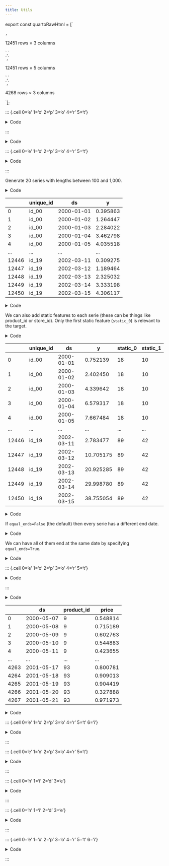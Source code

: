 ```yaml
---
title: Utils
---
```


export const quartoRawHtml =
[`<div>
<style scoped>
    .dataframe tbody tr th:only-of-type {
        vertical-align: middle;
    }
    .dataframe tbody tr th {
        vertical-align: top;
    }
    .dataframe thead th {
        text-align: right;
    }
</style>
`,`
<p>12451 rows × 3 columns</p>
</div>`,`<div>
<style scoped>
    .dataframe tbody tr th:only-of-type {
        vertical-align: middle;
    }
    .dataframe tbody tr th {
        vertical-align: top;
    }
    .dataframe thead th {
        text-align: right;
    }
</style>
`,`
<p>12451 rows × 5 columns</p>
</div>`,`<div>
<style scoped>
    .dataframe tbody tr th:only-of-type {
        vertical-align: middle;
    }
    .dataframe tbody tr th {
        vertical-align: top;
    }
    .dataframe thead th {
        text-align: right;
    }
</style>
`,`
<p>4268 rows × 3 columns</p>
</div>`];

::: {.cell 0=‘e’ 1=‘x’ 2=‘p’ 3=‘o’ 4=‘r’ 5=‘t’}

<details>
<summary>Code</summary>

``` python
import random
import reprlib
from itertools import chain
from math import ceil, log10
from typing import Optional, Union

import numpy as np
import pandas as pd
```

</details>

:::

<details>
<summary>Code</summary>

``` python
from fastcore.test import test_eq, test_fail
```

</details>

::: {.cell 0=‘e’ 1=‘x’ 2=‘p’ 3=‘o’ 4=‘r’ 5=‘t’}

<details>
<summary>Code</summary>

``` python
def generate_daily_series(
    n_series: int, 
    min_length: int = 50,
    max_length: int = 500,
    n_static_features: int = 0,
    equal_ends: bool = False,
    static_as_categorical: bool = True,
    with_trend: bool = False,
    seed: int = 0,
) -> pd.DataFrame:
    """Generates `n_series` of different lengths in the interval [`min_length`, `max_length`].
    
    If `n_static_features > 0`, then each serie gets static features with random values.
    If `equal_ends == True` then all series end at the same date."""
    rng = np.random.RandomState(seed)
    random.seed(seed)
    series_lengths = rng.randint(min_length, max_length + 1, n_series)
    total_length = series_lengths.sum()
    n_digits = ceil(log10(n_series))
    
    dates = pd.date_range('2000-01-01', periods=max_length, freq='D').values
    uids = [
        [f'id_{i:0{n_digits}}'] * serie_length
        for i, serie_length in enumerate(series_lengths)
    ]
    if equal_ends:
        ds = [dates[-serie_length:] for serie_length in series_lengths]
    else:
        ds = [dates[:serie_length] for serie_length in series_lengths]
    y = np.arange(total_length) % 7 + rng.rand(total_length) * 0.5
    series = pd.DataFrame(
        {
            'unique_id': list(chain.from_iterable(uids)),
            'ds': list(chain.from_iterable(ds)),
            'y': y,
        }
    )
    for i in range(n_static_features):
        static_values = np.repeat(rng.randint(0, 100, n_series), series_lengths)
        series[f'static_{i}'] = static_values
        if static_as_categorical:
            series[f'static_{i}'] = series[f'static_{i}'].astype('category')
        if i == 0:
            series['y'] = series['y'] * 0.1 * (1 + static_values)
    series['unique_id'] = series['unique_id'].astype('category')
    series['unique_id'] = series['unique_id'].cat.as_ordered()
    if with_trend:
        coefs = pd.Series(rng.rand(n_series), index=[f'id_{i:0{n_digits}}' for i in range(n_series)])
        trends = series.groupby('unique_id').cumcount()
        trends.index = series['unique_id']
        series['y'] += (coefs * trends).values
    return series
```

</details>

:::

Generate 20 series with lengths between 100 and 1,000.

<details>
<summary>Code</summary>

``` python
n_series = 20
min_length = 100
max_length = 1000

series = generate_daily_series(n_series, min_length, max_length)
series
```

</details>
<div dangerouslySetInnerHTML={{ __html: quartoRawHtml[0] }} />

|       | unique_id | ds         | y        |
|-------|-----------|------------|----------|
| 0     | id_00     | 2000-01-01 | 0.395863 |
| 1     | id_00     | 2000-01-02 | 1.264447 |
| 2     | id_00     | 2000-01-03 | 2.284022 |
| 3     | id_00     | 2000-01-04 | 3.462798 |
| 4     | id_00     | 2000-01-05 | 4.035518 |
| ...   | ...       | ...        | ...      |
| 12446 | id_19     | 2002-03-11 | 0.309275 |
| 12447 | id_19     | 2002-03-12 | 1.189464 |
| 12448 | id_19     | 2002-03-13 | 2.325032 |
| 12449 | id_19     | 2002-03-14 | 3.333198 |
| 12450 | id_19     | 2002-03-15 | 4.306117 |

<div dangerouslySetInnerHTML={{ __html: quartoRawHtml[1] }} />

<details>
<summary>Code</summary>

``` python
series_sizes = series.groupby('unique_id').size()
assert series_sizes.size == n_series
assert series_sizes.min() >= min_length
assert series_sizes.max() <= max_length
```

</details>

We can also add static features to each serie (these can be things like
product_id or store_id). Only the first static feature (`static_0`) is
relevant to the target.

<details>
<summary>Code</summary>

``` python
n_static_features = 2

series_with_statics = generate_daily_series(n_series, min_length, max_length, n_static_features)
series_with_statics
```

</details>
<div dangerouslySetInnerHTML={{ __html: quartoRawHtml[2] }} />

|       | unique_id | ds         | y         | static_0 | static_1 |
|-------|-----------|------------|-----------|----------|----------|
| 0     | id_00     | 2000-01-01 | 0.752139  | 18       | 10       |
| 1     | id_00     | 2000-01-02 | 2.402450  | 18       | 10       |
| 2     | id_00     | 2000-01-03 | 4.339642  | 18       | 10       |
| 3     | id_00     | 2000-01-04 | 6.579317  | 18       | 10       |
| 4     | id_00     | 2000-01-05 | 7.667484  | 18       | 10       |
| ...   | ...       | ...        | ...       | ...      | ...      |
| 12446 | id_19     | 2002-03-11 | 2.783477  | 89       | 42       |
| 12447 | id_19     | 2002-03-12 | 10.705175 | 89       | 42       |
| 12448 | id_19     | 2002-03-13 | 20.925285 | 89       | 42       |
| 12449 | id_19     | 2002-03-14 | 29.998780 | 89       | 42       |
| 12450 | id_19     | 2002-03-15 | 38.755054 | 89       | 42       |

<div dangerouslySetInnerHTML={{ __html: quartoRawHtml[3] }} />

<details>
<summary>Code</summary>

``` python
for i in range(n_static_features):
    assert all(series_with_statics.groupby('unique_id')[f'static_{i}'].nunique() == 1)
```

</details>

If `equal_ends=False` (the default) then every serie has a different end
date.

<details>
<summary>Code</summary>

``` python
assert series_with_statics.groupby('unique_id')['ds'].max().nunique() > 1
```

</details>

We can have all of them end at the same date by specifying
`equal_ends=True`.

<details>
<summary>Code</summary>

``` python
series_equal_ends = generate_daily_series(n_series, min_length, max_length, equal_ends=True)

assert series_equal_ends.groupby('unique_id')['ds'].max().nunique() == 1
```

</details>

::: {.cell 0=‘e’ 1=‘x’ 2=‘p’ 3=‘o’ 4=‘r’ 5=‘t’}

<details>
<summary>Code</summary>

``` python
def generate_prices_for_series(series: pd.DataFrame, horizon: int = 7, seed: int = 0) -> pd.DataFrame:
    rng = np.random.RandomState(seed)
    unique_last_dates = series.groupby('unique_id')['ds'].max().nunique()
    if unique_last_dates > 1:
        raise ValueError('series must have equal ends.')
    if 'product_id' not in series:
        raise ValueError('series must have a product_id column.')
    day_offset = pd.tseries.frequencies.Day()
    starts_ends = series.groupby('product_id')['ds'].agg([min, max])
    dfs = []
    for idx, (start, end) in starts_ends.iterrows():
        product_df = pd.DataFrame(
            {
                'product_id': idx,
                'price': rng.rand((end - start).days + 1 + horizon),
            },
            index=pd.date_range(start, end + horizon * day_offset, name='ds'),
        )
        dfs.append(product_df)
    prices_catalog = pd.concat(dfs).reset_index()
    return prices_catalog
```

</details>

:::

<details>
<summary>Code</summary>

``` python
series_for_prices = generate_daily_series(20, n_static_features=2, equal_ends=True)
series_for_prices.rename(columns={'static_1': 'product_id'}, inplace=True)
prices_catalog = generate_prices_for_series(series_for_prices, horizon=7)
prices_catalog
```

</details>
<div dangerouslySetInnerHTML={{ __html: quartoRawHtml[4] }} />

|      | ds         | product_id | price    |
|------|------------|------------|----------|
| 0    | 2000-05-07 | 9          | 0.548814 |
| 1    | 2000-05-08 | 9          | 0.715189 |
| 2    | 2000-05-09 | 9          | 0.602763 |
| 3    | 2000-05-10 | 9          | 0.544883 |
| 4    | 2000-05-11 | 9          | 0.423655 |
| ...  | ...        | ...        | ...      |
| 4263 | 2001-05-17 | 93         | 0.800781 |
| 4264 | 2001-05-18 | 93         | 0.909013 |
| 4265 | 2001-05-19 | 93         | 0.904419 |
| 4266 | 2001-05-20 | 93         | 0.327888 |
| 4267 | 2001-05-21 | 93         | 0.971973 |

<div dangerouslySetInnerHTML={{ __html: quartoRawHtml[5] }} />

<details>
<summary>Code</summary>

``` python
test_eq(set(prices_catalog['product_id']), set(series_for_prices['product_id']))
test_fail(lambda: generate_prices_for_series(series_equal_ends), contains='product_id')
test_fail(lambda: generate_prices_for_series(series), contains='equal ends')
```

</details>

::: {.cell 0=‘e’ 1=‘x’ 2=‘p’ 3=‘o’ 4=‘r’ 5=‘t’ 6=‘i’}

<details>
<summary>Code</summary>

``` python
def single_split(
    data: pd.DataFrame,
    i_window: int,    
    n_windows: int,
    window_size: int,
    id_col: str,
    time_col: str,
    freq: Union[pd.offsets.BaseOffset, int],
    max_dates: pd.Series,  
    step_size: Optional[int] = None,
    input_size: Optional[int] = None,
):
    if step_size is None:
        step_size = window_size
    test_size = window_size + step_size * (n_windows - 1)
    offset = test_size - i_window * step_size
    train_ends = max_dates - offset * freq
    valid_ends = train_ends + window_size * freq
    train_mask = data[time_col].le(train_ends)
    if input_size is not None:
        train_mask &= data[time_col].gt(train_ends - input_size * freq)
    train_sizes = train_mask.groupby(data[id_col], observed=True).sum()
    if train_sizes.eq(0).any():
        ids = reprlib.repr(train_sizes[train_sizes.eq(0)].index.tolist())
        raise ValueError(f'The following series are too short for the window: {ids}')        
    valid_mask = data[time_col].gt(train_ends) & data[time_col].le(valid_ends)
    cutoffs = (
        train_ends
        .set_axis(data[id_col])
        .groupby(id_col, observed=True)
        .head(1)
        .rename('cutoff')
    )
    return cutoffs, train_mask, valid_mask
```

</details>

:::

::: {.cell 0=‘e’ 1=‘x’ 2=‘p’ 3=‘o’ 4=‘r’ 5=‘t’}

<details>
<summary>Code</summary>

``` python
def backtest_splits(
    data: pd.DataFrame,
    n_windows: int,
    window_size: int,
    id_col: str,
    time_col: str,
    freq: Union[pd.offsets.BaseOffset, int],
    step_size: Optional[int] = None,
    input_size: Optional[int] = None,
):
    max_dates = data.groupby(id_col, observed=True)[time_col].transform('max')    
    for i in range(n_windows):
        cutoffs, train_mask, valid_mask = single_split(
            data,
            i_window=i,
            n_windows=n_windows,
            window_size=window_size,
            id_col=id_col,
            time_col=time_col,
            freq=freq,
            max_dates=max_dates,
            step_size=step_size,
            input_size=input_size,
        )
        train, valid = data[train_mask], data[valid_mask]
        yield cutoffs, train, valid
```

</details>

:::

::: {.cell 0=‘h’ 1=‘i’ 2=‘d’ 3=‘e’}

<details>
<summary>Code</summary>

``` python
short_series = generate_daily_series(100, max_length=50)
backtest_results = list(
    backtest_splits(
        short_series,
        n_windows=1,
        window_size=49,
        id_col='unique_id',
        time_col='ds',
        freq=pd.offsets.Day(),
    )
)[0]
test_fail(
    lambda: list(
        backtest_splits(
            short_series,
            n_windows=1,
            window_size=50,
            id_col='unique_id',
            time_col='ds',
            freq=pd.offsets.Day(),
        )
    ),
    contains='The following series are too short'
)
short_series_int = short_series.copy()
short_series_int['ds'] = short_series.groupby('unique_id').transform('cumcount')
backtest_int_results = list(
    backtest_splits(
        short_series_int,
        n_windows=1,
        window_size=40,
        id_col='unique_id',
        time_col='ds',
        freq=1
    )
)[0]
```

</details>

:::

::: {.cell 0=‘h’ 1=‘i’ 2=‘d’ 3=‘e’}

<details>
<summary>Code</summary>

``` python
max_dates = series.groupby('unique_id')['ds'].max()
day_offset = pd.offsets.Day()

def test_backtest_splits(df, n_windows, window_size, step_size, input_size):
    common_kwargs = dict(
        n_windows=n_windows,
        window_size=window_size,
        id_col='unique_id',
        time_col='ds',
        freq=pd.offsets.Day(), 
        step_size=step_size,
        input_size=input_size,        
    )
    permuted_df = df.sample(frac=1.0)
    splits = backtest_splits(df, **common_kwargs)
    splits_on_permuted = list(backtest_splits(permuted_df, **common_kwargs))
    if step_size is None:
        step_size = window_size
    test_size = window_size + step_size * (n_windows - 1)
    for window, (cutoffs, train, valid) in enumerate(splits):
        offset = test_size - window * step_size
        expected_max_train_dates = max_dates - day_offset * offset
        max_train_dates = train.groupby('unique_id')['ds'].max()
        pd.testing.assert_series_equal(max_train_dates, expected_max_train_dates)
        pd.testing.assert_series_equal(cutoffs, max_train_dates.rename('cutoff'))
        
        if input_size is not None:
            expected_min_train_dates = expected_max_train_dates - day_offset * (input_size - 1)
            min_train_dates = train.groupby('unique_id')['ds'].min()
            pd.testing.assert_series_equal(min_train_dates, expected_min_train_dates)

        expected_min_valid_dates = expected_max_train_dates + day_offset
        min_valid_dates = valid.groupby('unique_id')['ds'].min()
        pd.testing.assert_series_equal(min_valid_dates, expected_min_valid_dates)

        expected_max_valid_dates = expected_max_train_dates + day_offset * window_size
        max_valid_dates = valid.groupby('unique_id')['ds'].max()
        pd.testing.assert_series_equal(max_valid_dates, expected_max_valid_dates)

        if window == n_windows - 1:
            pd.testing.assert_series_equal(max_valid_dates, max_dates)

        _, permuted_train, permuted_valid = splits_on_permuted[window]            
        pd.testing.assert_frame_equal(train, permuted_train.sort_values(['unique_id', 'ds']))
    pd.testing.assert_frame_equal(valid, permuted_valid.sort_values(['unique_id', 'ds']))

for step_size in (None, 1, 2):
    for input_size in (None, 4):
        test_backtest_splits(series, n_windows=3, window_size=14, step_size=step_size, input_size=input_size)
```

</details>

:::

::: {.cell 0=‘e’ 1=‘x’ 2=‘p’ 3=‘o’ 4=‘r’ 5=‘t’ 6=‘i’}

<details>
<summary>Code</summary>

``` python
class PredictionIntervals:
    """Class for storing prediction intervals metadata information."""
    def __init__(self, n_windows: int = 2, window_size: int = 1, method: str = 'conformal_distribution'):
        if n_windows < 2:
            raise ValueError('You need at least two windows to compute conformal intervals')
        allowed_methods = ['conformal_error', 'conformal_distribution']            
        if method not in allowed_methods:
            raise ValueError(f'method must be one of {allowed_methods}')
        self.n_windows = n_windows
        self.window_size = window_size
        self.method = method
```

</details>

:::

